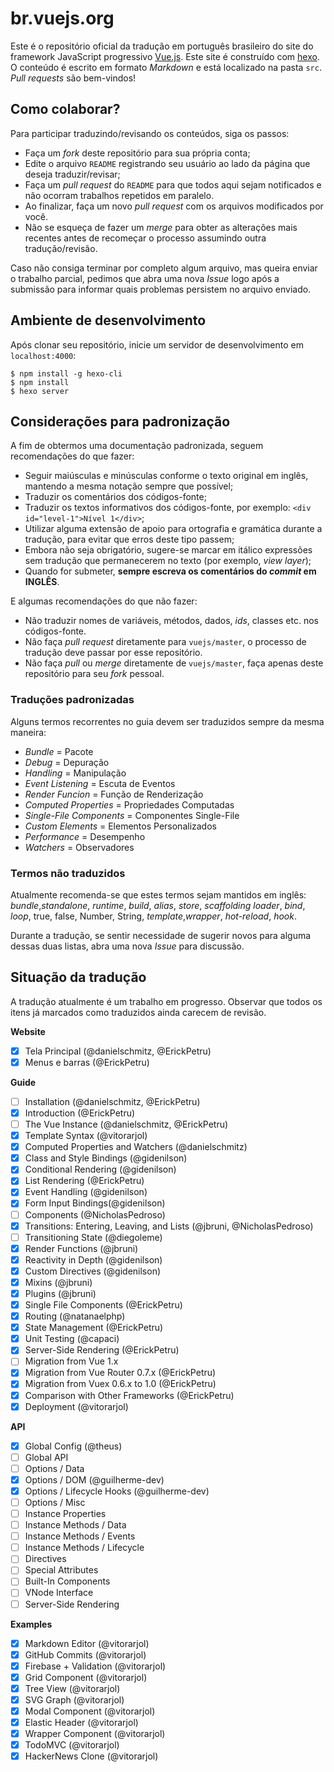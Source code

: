 # br.vuejs.org

Este é o repositório oficial da tradução em português brasileiro do site do framework JavaScript progressivo [Vue.js](http://www.vuejs.org/). Este site é construído com [hexo](http://hexo.io/). O conteúdo é escrito em formato _Markdown_ e está localizado na pasta `src`. _Pull requests_ são bem-vindos!

## Como colaborar?

Para participar traduzindo/revisando os conteúdos, siga os passos:

- Faça um _fork_ deste repositório para sua própria conta;
- Edite o arquivo `README` registrando seu usuário ao lado da página que deseja traduzir/revisar;
- Faça um _pull request_ do `README` para que todos aqui sejam notificados e não ocorram trabalhos repetidos em paralelo.
- Ao finalizar, faça um novo _pull request_ com os arquivos modificados por você.
- Não se esqueça de fazer um _merge_ para obter as alterações mais recentes antes de recomeçar o processo assumindo outra tradução/revisão.

Caso não consiga terminar por completo algum arquivo, mas queira enviar o trabalho parcial, pedimos que abra uma nova _Issue_ logo após a submissão para informar quais problemas persistem no arquivo enviado.

## Ambiente de desenvolvimento

Após clonar seu repositório, inicie um servidor de desenvolvimento em `localhost:4000`:

```
$ npm install -g hexo-cli
$ npm install
$ hexo server
```

## Considerações para padronização

A fim de obtermos uma documentação padronizada, seguem recomendações do que fazer:

- Seguir maiúsculas e minúsculas conforme o texto original em inglês, mantendo a mesma notação sempre que possível;
- Traduzir os comentários dos códigos-fonte;
- Traduzir os textos informativos dos códigos-fonte, por exemplo: `<div id="level-1">Nível 1</div>`;
- Utilizar alguma extensão de apoio para ortografia e gramática durante a tradução, para evitar que erros deste tipo passem;
- Embora não seja obrigatório, sugere-se marcar em itálico expressões sem tradução que permanecerem no texto (por exemplo, _view layer_);
- Quando for submeter, **sempre escreva os comentários do _commit_ em INGLÊS**.

E algumas recomendações do que não fazer:

- Não traduzir nomes de variáveis, métodos, dados, _ids_, classes etc. nos códigos-fonte.
- Não faça _pull request_ diretamente para `vuejs/master`, o processo de tradução deve passar por esse repositório.
- Não faça _pull_ ou _merge_ diretamente de `vuejs/master`, faça apenas deste repositório para seu _fork_ pessoal.

### Traduções padronizadas

Alguns termos recorrentes no guia devem ser traduzidos sempre da mesma maneira:

- *Bundle* = Pacote
- *Debug* = Depuração
- *Handling* = Manipulação
- *Event Listening* = Escuta de Eventos
- *Render Funcion* = Função de Renderização
- *Computed Properties* = Propriedades Computadas
- *Single-File Components* = Componentes Single-File
- *Custom Elements* = Elementos Personalizados
- *Performance* = Desempenho
- *Watchers* = Observadores

### Termos não traduzidos

Atualmente recomenda-se que estes termos sejam mantidos em inglês: _bundle_,_standalone_, _runtime_, _build_, _alias_, _store_, _scaffolding_ _loader_, _bind_, _loop_, true, false, Number, String, _template_,_wrapper_, _hot-reload_, _hook_.

Durante a tradução, se sentir necessidade de sugerir novos para alguma dessas duas listas, abra uma nova _Issue_ para discussão.

## Situação da tradução

A tradução atualmente é um trabalho em progresso. Observar que todos os itens já marcados como traduzidos ainda carecem de revisão.

**Website**
- [x] Tela Principal (@danielschmitz, @ErickPetru)
- [x] Menus e barras (@ErickPetru)

**Guide**
- [ ] Installation (@danielschmitz, @ErickPetru)
- [X] Introduction (@ErickPetru)
- [ ] The Vue Instance (@danielschmitz, @ErickPetru)
- [x] Template Syntax (@vitorarjol)
- [x] Computed Properties and Watchers (@danielschmitz)
- [x] Class and Style Bindings (@gidenilson)
- [x] Conditional Rendering (@gidenilson)
- [x] List Rendering (@ErickPetru)
- [x] Event Handling (@gidenilson)
- [x] Form Input Bindings(@gidenilson)
- [ ] Components (@NicholasPedroso)
- [x] Transitions: Entering, Leaving, and Lists (@jbruni, @NicholasPedroso)
- [ ] Transitioning State (@diegoleme)
- [x] Render Functions (@jbruni)
- [x] Reactivity in Depth (@gidenilson)
- [x] Custom Directives (@gidenilson)
- [x] Mixins (@jbruni)
- [x] Plugins (@jbruni)
- [x] Single File Components (@ErickPetru)
- [X] Routing (@natanaelphp)
- [x] State Management (@ErickPetru)
- [x] Unit Testing (@capaci)
- [x] Server-Side Rendering (@ErickPetru)
- [ ] Migration from Vue 1.x
- [x] Migration from Vue Router 0.7.x (@ErickPetru)
- [x] Migration from Vuex 0.6.x to 1.0 (@ErickPetru)
- [x] Comparison with Other Frameworks (@ErickPetru)
- [x] Deployment (@vitorarjol)

**API**
- [x] Global Config (@theus)
- [ ] Global API
- [ ] Options / Data
- [x] Options / DOM (@guilherme-dev)
- [x] Options / Lifecycle Hooks (@guilherme-dev)
- [ ] Options / Misc
- [ ] Instance Properties
- [ ] Instance Methods / Data
- [ ] Instance Methods / Events
- [ ] Instance Methods / Lifecycle
- [ ] Directives
- [ ] Special Attributes
- [ ] Built-In Components
- [ ] VNode Interface
- [ ] Server-Side Rendering

**Examples**
- [x] Markdown Editor (@vitorarjol)
- [x] GitHub Commits (@vitorarjol)
- [x] Firebase + Validation (@vitorarjol)
- [x] Grid Component (@vitorarjol)
- [x] Tree View (@vitorarjol)
- [x] SVG Graph (@vitorarjol)
- [x] Modal Component (@vitorarjol)
- [x] Elastic Header (@vitorarjol)
- [x] Wrapper Component (@vitorarjol)
- [x] TodoMVC (@vitorarjol)
- [x] HackerNews Clone (@vitorarjol)
